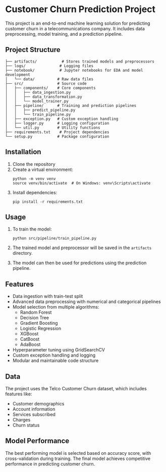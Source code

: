 # Customer Churn Prediction Project

This project is an end-to-end machine learning solution for predicting customer churn in a telecommunications company. It includes data preprocessing, model training, and a prediction pipeline.

## Project Structure

```
├── artifacts/           # Stores trained models and preprocessors
├── logs/               # Logging files
├── notebook/           # Jupyter notebooks for EDA and model development
│   └── data/          # Raw data files
├── src/               # Source code
│   ├── components/    # Core components
│   │   ├── data_ingestion.py
│   │   ├── data_transformation.py
│   │   └── model_trainer.py
│   ├── pipeline/      # Training and prediction pipelines
│   │   ├── predict_pipeline.py
│   │   └── train_pipeline.py
│   ├── exception.py   # Custom exception handling
│   ├── logger.py      # Logging configuration
│   └── util.py        # Utility functions
├── requirements.txt    # Project dependencies
└── setup.py           # Package configuration
```

## Installation

1. Clone the repository
2. Create a virtual environment:
   ```
   python -m venv venv
   source venv/bin/activate  # On Windows: venv\Scripts\activate
   ```
3. Install dependencies:
   ```
   pip install -r requirements.txt
   ```

## Usage

1. To train the model:
   ```
   python src/pipeline/train_pipeline.py
   ```

2. The trained model and preprocessor will be saved in the `artifacts` directory.

3. The model can then be used for predictions using the prediction pipeline.

## Features

- Data ingestion with train-test split
- Advanced data preprocessing with numerical and categorical pipelines
- Model selection from multiple algorithms:
  - Random Forest
  - Decision Tree
  - Gradient Boosting
  - Logistic Regression
  - XGBoost
  - CatBoost
  - AdaBoost
- Hyperparameter tuning using GridSearchCV
- Custom exception handling and logging
- Modular and maintainable code structure

## Data

The project uses the Telco Customer Churn dataset, which includes features like:
- Customer demographics
- Account information
- Services subscribed
- Charges
- Churn status

## Model Performance

The best performing model is selected based on accuracy score, with cross-validation during training. The final model achieves competitive performance in predicting customer churn.